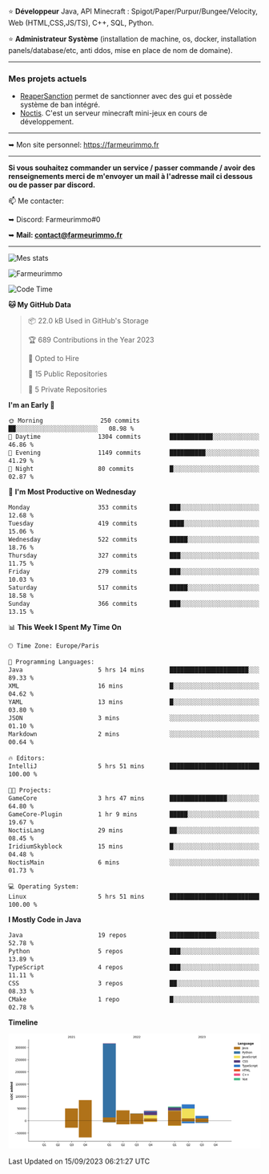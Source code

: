 ⭐ **Développeur** Java, API Minecraft : Spigot/Paper/Purpur/Bungee/Velocity, Web (HTML,CSS,JS/TS), C++, SQL, Python.

⭐ **Administrateur Système** (installation de machine, os, docker, installation panels/database/etc, anti ddos, mise en place de nom de domaine).

---

### Mes projets actuels
- [ReaperSanction](https://www.spigotmc.org/resources/reapersanction.89580/) permet de sanctionner avec des gui et possède système de ban intégré.
- [Noctis](https://discord.gg/ydRurvUJ8U). C'est un serveur minecraft mini-jeux en cours de développement.

---

➥ Mon site personnel: https://farmeurimmo.fr

---

**Si vous souhaitez commander un service / passer commande / avoir des renseignements merci de m'envoyer un mail à l'adresse mail ci dessous ou de passer par discord.**

📫 Me contacter:
 
   ➥ Discord: Farmeurimmo#0
   
   ➥ **Mail: contact@farmeurimmo.fr**

---

![Mes stats](https://github-readme-stats.farmeurimmo.fr/api?username=Farmeurimmo&count_private=true&show_icons=true&theme=radical)

<img src="https://komarev.com/ghpvc/?username=Farmeurimmo" alt="Farmeurimmo" />

<!--START_SECTION:waka-->
![Code Time](http://img.shields.io/badge/Code%20Time-914%20hrs%2011%20mins-blue)

**🐱 My GitHub Data** 

> 📦 22.0 kB Used in GitHub's Storage 
 > 
> 🏆 689 Contributions in the Year 2023
 > 
> 💼 Opted to Hire
 > 
> 📜 15 Public Repositories 
 > 
> 🔑 5 Private Repositories 
 > 
**I'm an Early 🐤** 

```text
🌞 Morning                250 commits         ██░░░░░░░░░░░░░░░░░░░░░░░   08.98 % 
🌆 Daytime                1304 commits        ████████████░░░░░░░░░░░░░   46.86 % 
🌃 Evening                1149 commits        ██████████░░░░░░░░░░░░░░░   41.29 % 
🌙 Night                  80 commits          █░░░░░░░░░░░░░░░░░░░░░░░░   02.87 % 
```
📅 **I'm Most Productive on Wednesday** 

```text
Monday                   353 commits         ███░░░░░░░░░░░░░░░░░░░░░░   12.68 % 
Tuesday                  419 commits         ████░░░░░░░░░░░░░░░░░░░░░   15.06 % 
Wednesday                522 commits         █████░░░░░░░░░░░░░░░░░░░░   18.76 % 
Thursday                 327 commits         ███░░░░░░░░░░░░░░░░░░░░░░   11.75 % 
Friday                   279 commits         ███░░░░░░░░░░░░░░░░░░░░░░   10.03 % 
Saturday                 517 commits         █████░░░░░░░░░░░░░░░░░░░░   18.58 % 
Sunday                   366 commits         ███░░░░░░░░░░░░░░░░░░░░░░   13.15 % 
```


📊 **This Week I Spent My Time On** 

```text
🕑︎ Time Zone: Europe/Paris

💬 Programming Languages: 
Java                     5 hrs 14 mins       ██████████████████████░░░   89.33 % 
XML                      16 mins             █░░░░░░░░░░░░░░░░░░░░░░░░   04.62 % 
YAML                     13 mins             █░░░░░░░░░░░░░░░░░░░░░░░░   03.80 % 
JSON                     3 mins              ░░░░░░░░░░░░░░░░░░░░░░░░░   01.10 % 
Markdown                 2 mins              ░░░░░░░░░░░░░░░░░░░░░░░░░   00.64 % 

🔥 Editors: 
IntelliJ                 5 hrs 51 mins       █████████████████████████   100.00 % 

🐱‍💻 Projects: 
GameCore                 3 hrs 47 mins       ████████████████░░░░░░░░░   64.80 % 
GameCore-Plugin          1 hr 9 mins         █████░░░░░░░░░░░░░░░░░░░░   19.67 % 
NoctisLang               29 mins             ██░░░░░░░░░░░░░░░░░░░░░░░   08.45 % 
IridiumSkyblock          15 mins             █░░░░░░░░░░░░░░░░░░░░░░░░   04.48 % 
NoctisMain               6 mins              ░░░░░░░░░░░░░░░░░░░░░░░░░   01.73 % 

💻 Operating System: 
Linux                    5 hrs 51 mins       █████████████████████████   100.00 % 
```

**I Mostly Code in Java** 

```text
Java                     19 repos            █████████████░░░░░░░░░░░░   52.78 % 
Python                   5 repos             ███░░░░░░░░░░░░░░░░░░░░░░   13.89 % 
TypeScript               4 repos             ███░░░░░░░░░░░░░░░░░░░░░░   11.11 % 
CSS                      3 repos             ██░░░░░░░░░░░░░░░░░░░░░░░   08.33 % 
CMake                    1 repo              █░░░░░░░░░░░░░░░░░░░░░░░░   02.78 % 
```



**Timeline**

![Lines of Code chart](https://raw.githubusercontent.com/Farmeurimmo/Farmeurimmo/main/assets/bar_graph.png)


 Last Updated on 15/09/2023 06:21:27 UTC
<!--END_SECTION:waka-->
